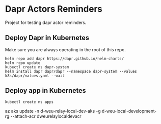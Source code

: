 # Dapr Actors Reminders

Project for testing dapr actor reminders.

## Deploy Dapr in Kubernetes

Make sure you are always operating in the root of this repo.

```
helm repo add dapr https://dapr.github.io/helm-charts/
helm repo update
kubectl create ns dapr-system
helm install dapr dapr/dapr --namespace dapr-system --values k8s/dapr/values.yaml --wait
```

## Deploy app in Kubernetes

```
kubectl create ns apps

```


az aks update -n d-weu-relay-local-dev-aks -g d-weu-local-development-rg --attach-acr dweurelaylocaldevacr